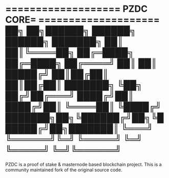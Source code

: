 ===================  PZDC CORE= ====================
██╗   ██╗██████╗     ██████╗     ██████╗    ███████╗
██║   ██║╚════██╗   ██╔═████╗   ██╔═████╗   ██╔════╝
██║   ██║ █████╔╝   ██║██╔██║   ██║██╔██║   ███████╗
╚██╗ ██╔╝██╔═══╝    ████╔╝██║   ████╔╝██║   ╚════██║
 ╚████╔╝ ███████╗██╗╚██████╔╝██╗╚██████╔╝██╗███████║
  ╚═══╝  ╚══════╝╚═╝ ╚═════╝ ╚═╝ ╚═════╝ ╚═╝╚══════╝
====================================================
PZDC is a proof of stake & masternode based blockchain project.  This is a community maintained fork of the original source code.

